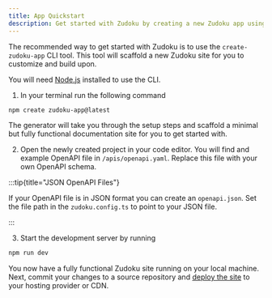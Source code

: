 ```yaml
---
title: App Quickstart
description: Get started with Zudoku by creating a new Zudoku app using the `create-zudoku-app` tool.
---
```


The recommended way to get started with Zudoku is to use the `create-zudoku-app` CLI tool. This tool will scaffold a new Zudoku site for you to customize and build upon.

You will need [Node.js](https://nodejs.org/) installed to use the CLI.

1. In your terminal run the following command

```bash
npm create zudoku-app@latest
```

The generator will take you through the setup steps and scaffold a minimal but fully functional documentation site for you to get started with.

2. Open the newly created project in your code editor. You will find and example OpenAPI file in `/apis/openapi.yaml`. Replace this file with your own OpenAPI schema.

:::tip{title="JSON OpenAPI Files"}

If your OpenAPI file is in JSON format you can create an `openapi.json`. Set the file path in the `zudoku.config.ts` to point to your JSON file.

:::

3. Start the development server by running

```bash
npm run dev
```

You now have a fully functional Zudoku site running on your local machine. Next, commit your changes to a source repository and [deploy the site](/docs/deployment) to your hosting provider or CDN.
